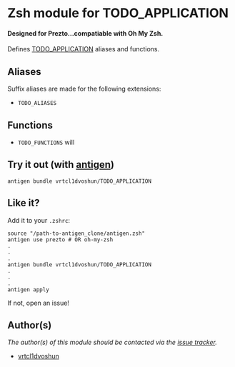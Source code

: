 # Zsh module for TODO_APPLICATION

#### Designed for Prezto...compatiable with Oh My Zsh.


Defines [TODO_APPLICATION][TODO_APPLICATION] aliases and functions.

## Aliases

Suffix aliases are made for the following extensions:

- `TODO_ALIASES`

## Functions

  - `TODO_FUNCTIONS` will 
  
## Try it out (with [antigen][antigen])

    antigen bundle vrtcl1dvoshun/TODO_APPLICATION

## Like it?

Add it to your `.zshrc`:

    source "/path-to-antigen_clone/antigen.zsh"
    antigen use prezto # OR oh-my-zsh
    .
    .
    .
    antigen bundle vrtcl1dvoshun/TODO_APPLICATION
    .
    .
    .
    antigen apply
	
If not, open an issue!

## Author(s)

*The author(s) of this module should be contacted via the [issue tracker][issue_tracker].*

  - [vrtcl1dvoshun][vrtcl1dvoshun]

[antigen]:        https://github.com/zsh-users/antigen            "zsh-users/angtigen"
[TODO_APPLICATION]:         TODO_APPLICATION_WEBSITE                           "TODO_APPLICATION"
[issue_tracker]:  https://github.com/vrtcl1dvoshun/TODO_APPLICATION/issues  "vrtcl1dvoshun/marked/issues"
[vrtcl1dvoshun]:  https://github.com/vrtcl1dvoshun                "vrtcl1dvoshun"


